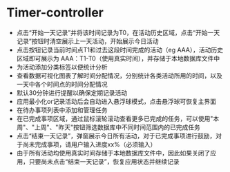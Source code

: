 # Timer-controller
- 点击“开始一天记录”并将该时间记录为T0，在活动历史区域，点击“开始一天记录”按钮时清空展示上一天活动，开始展示今日活动
- 点击按钮记录当前时间点T1和过去这段时间完成的活动（eg AAA），活动历史区域即可展示为 AAA：T1-T0（使用真实时间），并存储于本地数据库文件中
- 为活动添加分类标签以便统计分析
- 查看数据可视化图表了解时间分配情况，分别统计各类活动所用的时间，以及一天中各个时间点的时间分配情况
- 默认30分钟进行提醒以确保定期记录活动
- 应用最小化or记录活动后会自动进入悬浮球模式，点击悬浮球可恢复主界面
- 在待办事项列表中添加和管理任务
- 在已完成事项区域，通过鼠标滚轮滚动查看更多已完成的任务，可以使用"本周"、"上周"、"昨天"按钮筛选数据库中不同时间范围内的已完成任务
- 点击“结束一天记录”，弹窗展示今日所有活动，对于已完成事项进行鼓励，对于尚未完成事项，请用户输入进度xx%（必须输入）
- 由于所有活动均使用真实时间存储于本地数据库文件中，因此如果关闭了应用，只要尚未点击“结束一天记录”，恢复应用状态并继续记录

